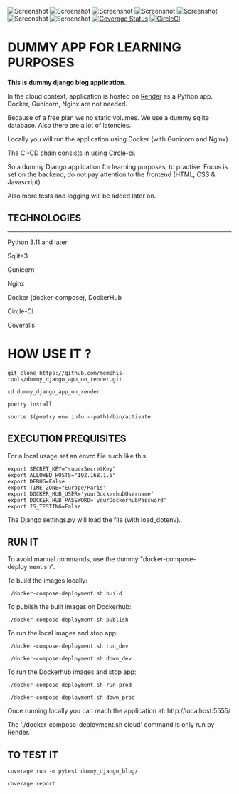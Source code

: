![Screenshot](https://img.shields.io/badge/python-v3.11-blue?logo=python&logoColor=yellow)
![Screenshot](https://img.shields.io/badge/docker-v26.1.4-blue?logo=docker&logoColor=yellow)
![Screenshot](https://img.shields.io/badge/django-v4.2-blue?logo=django&logoColor=yellow)
![Screenshot](https://img.shields.io/badge/gunicorn-v22.0-blue?logo=gunicorn&logoColor=yellow)
![Screenshot](https://img.shields.io/badge/render--blue?logo=render&logoColor=yellow)
![Screenshot](https://img.shields.io/badge/circleci--blue?logo=circleci&logoColor=yellow)
![Screenshot](https://img.shields.io/badge/coveralls--blue?logo=coveralls&logoColor=yellow)
[![Coverage Status](https://coveralls.io/repos/github/memphis-tools/dummy_django_app_on_render/badge.svg?branch=main)](https://coveralls.io/github/memphis-tools/dummy_django_app_on_render?branch=main)
[![CircleCI]()](https://dl.circleci.com/status-badge/redirect/gh/memphis-tools/dummy_django_app_on_render/tree/main)


# DUMMY APP FOR LEARNING PURPOSES

**This is dummy django blog application.**

In the cloud context, application is hosted on [Render](https://render.com/) as a Python app. Docker, Gunicorn, Nginx are not needed.

Because of a free plan we no static volumes. We use a dummy sqlite database. Also there are a lot of latencies.

Locally you will run the application using Docker (with Gunicorn and Nginx).

The CI-CD chain consists in using [Circle-ci](https://circleci.com/).

So a dummy Django application for learning purposes, to practise. Focus is set on the backend, do not pay attention to the frontend (HTML, CSS & Javascript).

Also more tests and logging will be added later on.

## TECHNOLOGIES
---------------
Python 3.11 and later

Sqlite3

Gunicorn

Nginx

Docker (docker-compose), DockerHub

Circle-CI

Coveralls

# HOW USE IT ?
    git clone https://github.com/memphis-tools/dummy_django_app_on_render.git

    cd dummy_django_app_on_render

    poetry install

    source $(poetry env info --path)/bin/activate

## EXECUTION PREQUISITES
For a local usage set an envrc file such like this:

    export SECRET_KEY="superSecretKey"
    export ALLOWED_HOSTS="192.168.1.5"
    export DEBUG=False
    export TIME_ZONE="Europe/Paris"
    export DOCKER_HUB_USER='yourDockerhubUsername'
    export DOCKER_HUB_PASSWORD='yourDockerhubPassword'
    export IS_TESTING=False

The Django settings.py will load the file (with load_dotenv).

## RUN IT
To avoid manual commands, use the dummy "docker-compose-deployment.sh".

To build the images locally:

    ./docker-compose-deployment.sh build

To publish the built images on Dockerhub:

    ./docker-compose-deployment.sh publish

To run the local images and stop app:

    ./docker-compose-deployment.sh run_dev

    ./docker-compose-deployment.sh down_dev

To run the Dockerhub images and stop app:

    ./docker-compose-deployment.sh run_prod

    ./docker-compose-deployment.sh down_prod

Once running locally you can reach the application at: http://localhost:5555/

The './docker-compose-deployment.sh cloud' command is only run by Render.

## TO TEST IT

    coverage run -m pytest dummy_django_blog/

    coverage report
